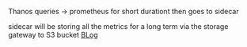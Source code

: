 
Thanos queries -> prometheus for short durationt then goes to sidecar

sidecar will be storing all the metrics for a long term via the storage gateway to S3 bucket
[BLog](https://sysrant.com/posts/thanos-designs/)